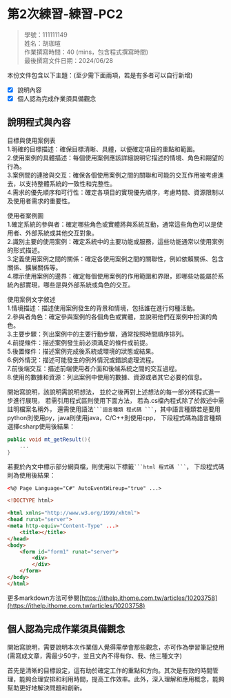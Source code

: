 # 第2次練習-練習-PC2
>
>學號：111111149
><br />
>姓名：胡珈瑄
><br />
>作業撰寫時間：40 (mins，包含程式撰寫時間)
><br />
>最後撰寫文件日期：2024/06/28
>

本份文件包含以下主題：(至少需下面兩項，若是有多者可以自行新增)
- [x] 說明內容
- [x] 個人認為完成作業須具備觀念

## 說明程式與內容

目標與使用案例表
<br />
1.明確的目標描述：確保目標清晰、具體，以便確定項目的重點和範圍。
<br />
2.使用案例的具體描述：每個使用案例應該詳細說明它描述的情境、角色和期望的行為。
<br />
3.案例間的連接與交互：確保各個使用案例之間的關聯和可能的交互作用被考慮進去，以支持整體系統的一致性和完整性。
<br />
4.需求的優先順序和可行性：確定各項目的實現優先順序，考慮時間、資源限制以及使用者需求的重要性。

使用者案例圖
<br />
1.確定系統的參與者：確定哪些角色或實體將與系統互動，通常這些角色可以是使用者、外部系統或其他交互對象。
<br />
2.識別主要的使用案例：確定系統中的主要功能或服務，這些功能通常以使用案例的形式描述。
<br />
3.定義使用案例之間的關係：確定各使用案例之間的關聯性，例如依賴關係、包含關係、擴展關係等。
<br />
4.標示使用案例的邊界：確定每個使用案例的作用範圍和界限，即哪些功能屬於系統內部實現，哪些是與外部系統或角色的交互。

使用案例文字敘述
<br />
1.情境描述：描述使用案例發生的背景和情境，包括誰在進行何種活動。
<br />
2.參與者角色：確定參與案例的各個角色或實體，並說明他們在案例中扮演的角色。
<br />
3.主要步驟：列出案例中的主要行動步驟，通常按照時間順序排列。
<br />
4.前提條件：描述案例發生前必須滿足的條件或前提。
<br />
5.後置條件：描述案例完成後系統或環境的狀態或結果。
<br />
6.例外情況：描述可能發生的例外情況或錯誤處理流程。
<br />
7.前後端交互：描述前端使用者介面和後端系統之間的交互過程。
<br />
8.使用的數據和資源：列出案例中使用的數據、資源或者其它必要的信息。


開始寫說明，該說明需說明想法，
並於之後再對上述想法的每一部分將程式進一步進行展現，
若需引用程式區則使用下面方法，
若為.cs檔內程式除了於敘述中需註明檔案名稱外，
還需使用語法` ```語言種類 程式碼 ``` `，其中語言種類若是要用python則使用py，java則使用java，C/C++則使用cpp，
下段程式碼為語言種類選擇csharp使用後結果：

```csharp
public void mt_getResult(){
    ...
}
```

若要於內文中標示部分網頁檔，則使用以下標籤` ```html 程式碼 ``` `，
下段程式碼則為使用後結果：

```html
<%@ Page Language="C#" AutoEventWireup="true" ...>

<!DOCTYPE html>

<html xmlns="http://www.w3.org/1999/xhtml">
<head runat="server">
<meta http-equiv="Content-Type" ...>
    <title></title>
</head>
<body>
    <form id="form1" runat="server">
        <div>
        </div>
    </form>
</body>
</html>
```
更多markdown方法可參閱[https://ithelp.ithome.com.tw/articles/10203758](https://ithelp.ithome.com.tw/articles/10203758)

## 個人認為完成作業須具備觀念

開始寫說明，需要說明本次作業個人覺得需學會那些觀念，亦可作為學習筆記使用 (需寫成文章，需最少50字，並且文內不得有你、我、他三種文字)

首先是清晰的目標設定，這有助於確定工作的重點和方向。其次是有效的時間管理，能夠合理安排和利用時間，提高工作效率。此外，深入理解和應用概念，能夠幫助更好地解決問題和創新。
